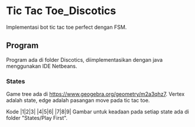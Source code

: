 # Tic Tac Toe_Discotics
 Implementasi bot tic tac toe perfect dengan FSM.

## Program
Program ada di folder Discotics, diimplementasikan dengan java menggunakan IDE Netbeans.

### States
Game tree ada di https://www.geogebra.org/geometry/m2a3qhz7. Vertex adalah state, edge adalah pasangan move pada tic tac toe.

Kode
|1|2|3|
|4|5|6|
|7|8|9|
Gambar untuk keadaan pada setiap state ada di folder "States/Play First".

